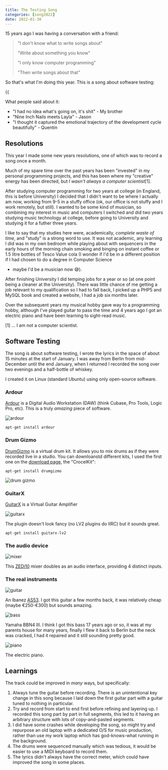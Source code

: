```yaml
--- 
title: The Testing Song
categories: [song2022]
date: 2022-01-30
---
```


15 years ago I was having a conversation with a friend:

> "I don't know what to write songs about"
>
> "Write about something you know"
>
> "I only know computer programming"
>
> "Then write songs about that"

So that's what I'm doing this year. This is a song about software testing:

{{<audio src="/audio/testing.mp3" caption="The Testing Song" >}}

What people said about it:

- "I had no idea what's going on, it's shit" - My brother
- "Nine Inch Nails meets Layla" - Jason
- "I thought it captured the emotional trajectory of the development cycle
  beautifully" - Quentin

Resolutions
-----------

This year I made some new years resolutions, one of which was to record a song
once a month.

Much of my spare time over the past years has been "invested" in my personal
programming projects, and this has been where my "creative" energy has been
directed, but _I wasn't always a computer scientist_[1].

After studying computer programming for two years at college (in England, this
is before University) I decided that I didn't want to be where I actually am
now, working from 9-5 in a stuffy office (ok, our office is not stuffy and I
work remotely, but still). I wanted to be some kind of musician, so combining
my interest in music and computers I switched and did two years studying music
technology at college, before going to University and studying it for a futher
three years.

I like to say that my studies here were, academically, _complete waste of
time_, and "study" is a strong word to use. It was not academic, any learning
I did was in my own bedroom while playing about with sequencers in the early
hours of the morning chain smoking and binging on instant coffee or 1.5 litre
bottles of Tesco Value cola (I wonder if I'd be in a different position if I
had chosen to do a degree in Computer Science
- maybe
I'd be a musician now 😅).

After finishing University I did temping jobs for a year or so (at one point
being a cleaner at the University). There was little chance of me getting a
job relevant to my qualification so I had to fall back, I picked up a PHP5 and
MySQL book and created a website, I had a job six months later.

Over the subsequent years my musical hobby gave way to a programming hobby,
although I've played guitar to pass the time and 4 years ago I got an electric
piano and have been learning to sight-read music.

[1] ... I am not a computer scientist.

Software Testing
----------------

The song is about software testing, I wrote the lyrics in the space of about
15 minutes at the start of January. I was away from Berlin from mid-December
until the end January, when I returned I recorded the song over two evenings
and a half-bottle of whiskey.

I created it on Linux (standard Ubuntu) using only open-source software.

### Ardour

[Ardour](https://ardour.org/) is a Digital Audio Workstation (DAW) (think Cubase,
  Pro Tools, Logic Pro, etc). This is a truly _amazing_ piece of software.

![ardour](/images/2022-01-30/ardour.png)

```
apt-get install ardour
```

### Drum Gizmo

[DrumGizmo](https://drumgizmo.org/wiki/doku.php) is a virtual drum kit. It
allows you to mix drums as if they were recorded live in a studio. You can
downloanstd different kits, I used the first one on the [download
page](https://drumgizmo.org/wiki/doku.php?id=kits), the
"CrocelKit":

```
apt-get install drumgizmo
```

![drum gizmo](/images/2022-01-30/drumgizmo.png)

### GuitarX

[GuitarX](https://guitarix.org) is a Virtual Guitar Amplifier 

![guitarx](/images/2022-01-30/guitarx.png)

The plugin doesn't look fancy (no LV2 plugins do IIRC) but it sounds great.

```
apt-get install guitarx-lv2
```

### The audio device

![mixer](/images/2022-01-30/mixed.jpg)

This [ZEDi10](https://www.allen-heath.com/ahproducts/zedi-10/) mixer doubles
as an audio interface, providing 4 distinct inputs.

### The real instruments

![guitar](/images/2022-01-30/guitar.jpg)

An Ibanez [AS53](https://www.ibanez.com/eu/products/detail/as53_5b_05.html).
I got this guitar a few months back, it was relatively cheap (maybe €250-€300) but sounds
amazing.

![bass](/images/2022-01-30/bass.jpg)

Yamaha BBN4 III. I think I got this bass 17 years ago or so, it was at my parents house for
many years, finally I flew it back to Berlin but the neck was cracked, I had
it repaired and it still sounding pretty good.

![piano](/images/2022-01-30/piano.jpg)

The electric piano.

Learnings
---------

The track could be improved in _many_ ways, but specifically:

1. Always tune the guitar before recording. There is an unintentional key change in this song
   because I laid down the first guitar part with a guitar tuned to nothing in
   particular.
2. Try and record from start to end first before refining and layering up. I
   recorded this song part by part in full segments, this led to it having an
   arbitrary structure with lots of copy-and-pasted segments.
3. I did have some crashes while developing the song, so might try and
   repurpose an old laptop with a dedicated O/S for music production, rather
   than use my work laptop which has god-knows-what running in the background.
4. The drums were sequenced manually which was tedious, it would be easier to
   use a MIDI keyboard to record them.
5. The lyrics didn't always have the correct meter, which could have improved
   the song in some places.
